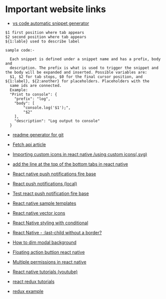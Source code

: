 
# Important website links



 
- [vs code automatic snippet generator](https://snippet-generator.app/?description=console+log&tabtrigger=cls&snippet=console.log%28%27%3E%3E%241%3C%3C%27%29&mode=vscode)
```
$1 first position where tab appears
$2 second position where tab appears
${1:lable} used to describe label

sample code:-

  Each snippet is defined under a snippet name and has a prefix, body and
  description. The prefix is what is used to trigger the snippet and the body will be expanded and inserted. Possible variables are:
  $1, $2 for tab stops, $0 for the final cursor position, and ${1:label}, ${2:another} for placeholders. Placeholders with the
  same ids are connected.
  Example:
  "Print to console": {
  	"prefix": "log",
  	"body": [
  		"console.log('$1');",
  		"$2"
  	],
  	"description": "Log output to console"
  }

```
 - [readme generator for git](https://github.com/matiassingers/awesome-readme)

- [Fetch api article](https://anil-pace.medium.com/fetching-response-from-api-in-react-using-fetch-api-and-axios-edc7ba8a3306)

- [Importing custom icons in react native /using custom icons(.svg)](https://stackoverflow.com/questions/61824681/importing-custom-icons-into-react-native-0-62)

- [ add the line at the top of the bottom tabs in react native](https://stackoverflow.com/questions/64384419/how-to-add-a-line-at-top-of-the-bottom-tab-when-the-current-tab-is-active-in-rea)
- [React native push notifications fire base](https://rnfirebase.io/messaging/usage)

- [React push notifications (local)](https://github.com/zo0r/react-native-push-notification)

- [Test react push notification fire base](https://testfcm.com/)

- [React native sample templates](https://www.bootdey.com/react-native-snippets)

- [React native vector icons](https://oblador.github.io/react-native-vector-icons/)

- [React Native styling with conditional](https://stackoverflow.com/questions/45478621/react-native-styling-with-conditional?rq=1)

- [React Native -  :last-child without a border?](https://stackoverflow.com/questions/37245481/react-native-css-last-child-without-a-border)

- [How to dim modal background](https://stackoverflow.com/questions/50055061/how-do-i-dim-background-when-modal-is-displayed-in-react-native)

- [Floating action buttion react native](https://stackoverflow.com/questions/33135256/floating-action-button-on-react-native)

- [Multiple permissions in react native](https://stackoverflow.com/questions/54819865/how-do-i-request-multiple-permissions-at-once-in-react-native)
- [React native tutorials (youtube)](https://www.youtube.com/watch?v=LWs6dY92_MU&list=PL8kfZyp--gEXs4YsSLtB3KqDtdOFHMjWZ&index=2)

- [react redux tutorials](https://www.youtube.com/watch?v=qA6oyQQTJ3I&list=PL8VzFQ8k4U1I9ABPgyGamRoGdF5XvIHrt&index=6&ab_channel=SanjeevThiyagarajan)
- [redux example](https://blog.logrocket.com/comprehensive-guide-to-using-redux-in-react-native/)
